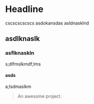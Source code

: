 # Headline
cscscscscscs
asdokansdas
asldnasklnd
## asdlknaslk 
### asflknaskln

s;dlfmslkmdf;lms

#### asds
a;lsdmaslkm
> An awesome project.
